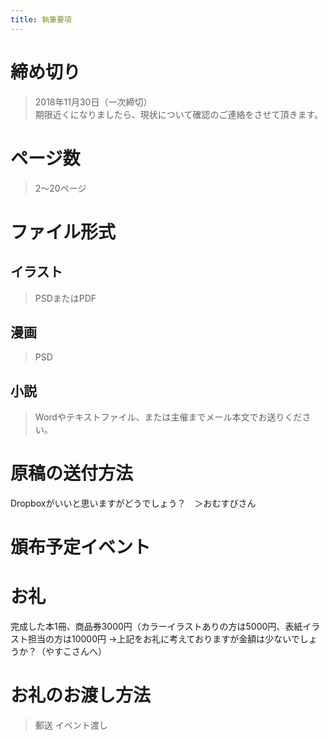```yaml
---
title: 執筆要項
---
```


# 締め切り
>2018年11月30日（一次締切）  
>期限近くになりましたら、現状について確認のご連絡をさせて頂きます。

# ページ数
>2〜20ページ

# ファイル形式

## イラスト
>PSDまたはPDF

## 漫画
>PSD

## 小説
>Wordやテキストファイル、または主催までメール本文でお送りください。


# 原稿の送付方法

Dropboxがいいと思いますがどうでしょう？　＞おむすびさん


# 頒布予定イベント

# お礼
完成した本1冊、商品券3000円（カラーイラストありの方は5000円、表紙イラスト担当の方は10000円
→上記をお礼に考えておりますが金額は少ないでしょうか？（やすこさんへ）

# お礼のお渡し方法
>郵送
>イベント渡し
 
